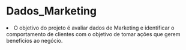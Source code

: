 # Dados_Marketing

<li> O objetivo do projeto é avaliar dados de Marketing e identificar o comportamento de clientes com o objetivo de tomar ações que gerem benefícios ao negócio.
